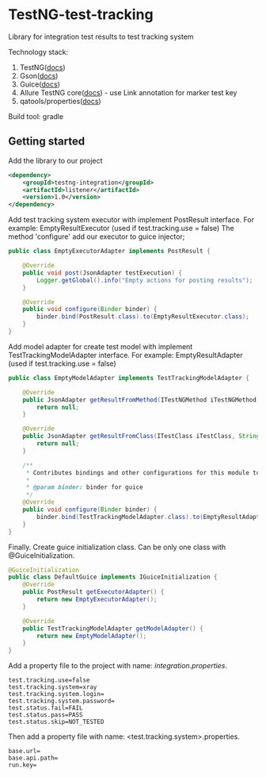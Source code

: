 # TestNG-test-tracking
Library for integration test results to test tracking system

Technology stack:
1. TestNG([docs](https://testng.org/doc/documentation-main.html))
2. Gson([docs](https://sites.google.com/site/gson/gson-user-guide))
3. Guice([docs](https://github.com/google/guice/wiki/GettingStarted))
4. Allure TestNG core([docs](https://docs.qameta.io/allure/)) - use Link annotation for marker test key
5. qatools/properties([docs](https://github.com/qatools/properties))

Build tool: gradle

## Getting started
Add the library to our project
```xml
<dependency>
    <groupId>testng-integration</groupId>
    <artifactId>listener</artifactId>
    <version>1.0</version>
</dependency>
```
Add test tracking system executor with implement PostResult interface. For example: EmptyResultExecutor (used if test.tracking.use = false)
The method 'configure' add our executor to guice injector;
```java
public class EmptyExecutorAdapter implements PostResult {

    @Override
    public void post(JsonAdapter testExecution) {
        Logger.getGlobal().info("Empty actions for posting results");
    }

    @Override
    public void configure(Binder binder) {
        binder.bind(PostResult.class).to(EmptyResultExecutor.class);
    }
}
```
Add model adapter for create test model with implement TestTrackingModelAdapter interface. For example: EmptyResultAdapter (used if test.tracking.use
 = false)
```java
public class EmptyModelAdapter implements TestTrackingModelAdapter {

    @Override
    public JsonAdapter getResultFromMethod(ITestNGMethod iTestNGMethod, String status) {
        return null;
    }

    @Override
    public JsonAdapter getResultFromClass(ITestClass iTestClass, String status) {
        return null;
    }

    /**
     * Contributes bindings and other configurations for this module to {@code binder}.
     *
     * @param binder: binder for guice
     */
    @Override
    public void configure(Binder binder) {
        binder.bind(TestTrackingModelAdapter.class).to(EmptyResultAdapter.class);
    }
}
```
Finally. Create guice initialization class. Can be only one class with @GuiceInitialization.
```java
@GuiceInitialization
public class DefaultGuice implements IGuiceInitialization {
    @Override
    public PostResult getExecutorAdapter() {
        return new EmptyExecutorAdapter();
    }

    @Override
    public TestTrackingModelAdapter getModelAdapter() {
        return new EmptyModelAdapter();
    }
}
```
Add a property file to the project with name: _integration.properties_.
```properties 
test.tracking.use=false
test.tracking.system=xray
test.tracking.system.login=
test.tracking.system.password=
test.status.fail=FAIL
test.status.pass=PASS
test.status.skip=NOT_TESTED
```
Then add a property file with name: <test.tracking.system>.properties.
 ```properties 
base.url=
base.api.path=
run.key=
 ```